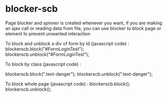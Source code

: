 # blocker-scb
Page blocker and spinner is created whenever you want, if you are making an ajax call or reading data from file, you can use blocker to block page or element to prevent unwanted interaction

To block and unblock  a div of form by id (javascript code) : 
blockerscb.block("#FormLoginTest");
blockerscb.unblock("#FormLoginTest");

To block by class (javascript code) : 

blockerscb.block(".text-danger");
blockerscb.unblock(".text-danger");

To block whole page (javascript code) : 
blockerscb.block();
blockerscb.unblock();

